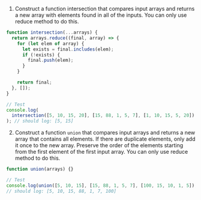 1. Construct a function intersection that compares input arrays and returns a new array with elements found in all of the inputs. You can only use reduce method to do this.

```js
function intersection(...arrays) {
  return arrays.reduce((final, array) => {
    for (let elem of array) {
      let exists = final.includes(elem);
      if (!exists) {
        final.push(elem);
      }
    }

    return final;
  }, []);
}

// Test
console.log(
  intersection([5, 10, 15, 20], [15, 88, 1, 5, 7], [1, 10, 15, 5, 20])
); // should log: [5, 15]
```

2. Construct a function `union` that compares input arrays and returns a new array that contains all elements. If there are duplicate elements, only add it once to the new array. Preserve the order of the elements starting from the first element of the first input array. You can only use reduce method to do this.

```js
function union(arrays) {}

// Test
console.log(union([5, 10, 15], [15, 88, 1, 5, 7], [100, 15, 10, 1, 5]));
// should log: [5, 10, 15, 88, 1, 7, 100]
```
